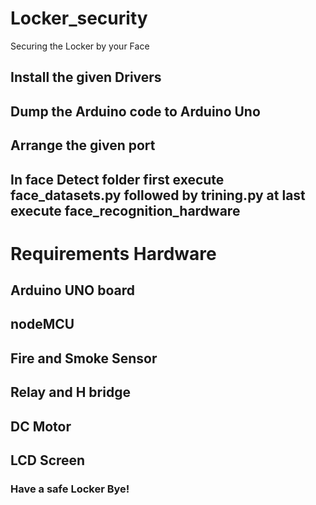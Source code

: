 # Locker_security
Securing the Locker by your Face 

## Install the given Drivers
## Dump the Arduino code to Arduino Uno
## Arrange the given port
## In face Detect folder first execute face_datasets.py followed by trining.py at last execute face_recognition_hardware

# Requirements Hardware

## Arduino UNO board
## nodeMCU
## Fire and Smoke Sensor
## Relay and H bridge
## DC Motor 
## LCD Screen

### Have a safe Locker Bye!
